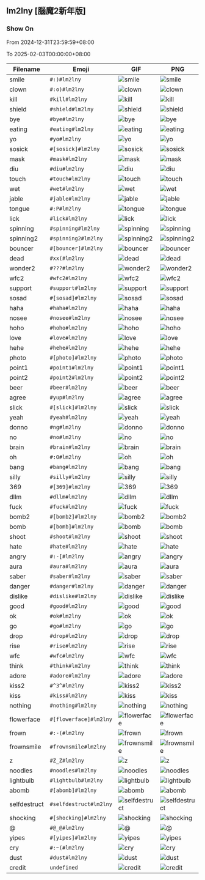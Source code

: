 ## lm2lny [腦魔2新年版]

### Show On
From 2024-12-31T23:59:59+08:00

To 2025-02-03T00:00:00+08:00

| Filename | Emoji | GIF | PNG |
| --- | --- | --- | --- |
| smile | `#:)#lm2lny` | ![smile](../../assets/ios/faces/lm2lny/smile.gif) | ![smile](../../assets/ios/faces_png/lm2lny/smile.png) |
| clown | `#:o)#lm2lny` | ![clown](../../assets/ios/faces/lm2lny/clown.gif) | ![clown](../../assets/ios/faces_png/lm2lny/clown.png) |
| kill | `#kill#lm2lny` | ![kill](../../assets/ios/faces/lm2lny/kill.gif) | ![kill](../../assets/ios/faces_png/lm2lny/kill.png) |
| shield | `#shield#lm2lny` | ![shield](../../assets/ios/faces/lm2lny/shield.gif) | ![shield](../../assets/ios/faces_png/lm2lny/shield.png) |
| bye | `#bye#lm2lny` | ![bye](../../assets/ios/faces/lm2lny/bye.gif) | ![bye](../../assets/ios/faces_png/lm2lny/bye.png) |
| eating | `#eating#lm2lny` | ![eating](../../assets/ios/faces/lm2lny/eating.gif) | ![eating](../../assets/ios/faces_png/lm2lny/eating.png) |
| yo | `#yo#lm2lny` | ![yo](../../assets/ios/faces/lm2lny/yo.gif) | ![yo](../../assets/ios/faces_png/lm2lny/yo.png) |
| sosick | `#[sosick]#lm2lny` | ![sosick](../../assets/ios/faces/lm2lny/sosick.gif) | ![sosick](../../assets/ios/faces_png/lm2lny/sosick.png) |
| mask | `#mask#lm2lny` | ![mask](../../assets/ios/faces/lm2lny/mask.gif) | ![mask](../../assets/ios/faces_png/lm2lny/mask.png) |
| diu | `#diu#lm2lny` | ![diu](../../assets/ios/faces/lm2lny/diu.gif) | ![diu](../../assets/ios/faces_png/lm2lny/diu.png) |
| touch | `#touch#lm2lny` | ![touch](../../assets/ios/faces/lm2lny/touch.gif) | ![touch](../../assets/ios/faces_png/lm2lny/touch.png) |
| wet | `#wet#lm2lny` | ![wet](../../assets/ios/faces/lm2lny/wet.gif) | ![wet](../../assets/ios/faces_png/lm2lny/wet.png) |
| jable | `#jable#lm2lny` | ![jable](../../assets/ios/faces/lm2lny/jable.gif) | ![jable](../../assets/ios/faces_png/lm2lny/jable.png) |
| tongue | `#:P#lm2lny` | ![tongue](../../assets/ios/faces/lm2lny/tongue.gif) | ![tongue](../../assets/ios/faces_png/lm2lny/tongue.png) |
| lick | `#lick#lm2lny` | ![lick](../../assets/ios/faces/lm2lny/lick.gif) | ![lick](../../assets/ios/faces_png/lm2lny/lick.png) |
| spinning | `#spinning#lm2lny` | ![spinning](../../assets/ios/faces/lm2lny/spinning.gif) | ![spinning](../../assets/ios/faces_png/lm2lny/spinning.png) |
| spinning2 | `#spinning2#lm2lny` | ![spinning2](../../assets/ios/faces/lm2lny/spinning2.gif) | ![spinning2](../../assets/ios/faces_png/lm2lny/spinning2.png) |
| bouncer | `#[bouncer]#lm2lny` | ![bouncer](../../assets/ios/faces/lm2lny/bouncer.gif) | ![bouncer](../../assets/ios/faces_png/lm2lny/bouncer.png) |
| dead | `#xx(#lm2lny` | ![dead](../../assets/ios/faces/lm2lny/dead.gif) | ![dead](../../assets/ios/faces_png/lm2lny/dead.png) |
| wonder2 | `#???#lm2lny` | ![wonder2](../../assets/ios/faces/lm2lny/wonder2.gif) | ![wonder2](../../assets/ios/faces_png/lm2lny/wonder2.png) |
| wfc2 | `#wfc2#lm2lny` | ![wfc2](../../assets/ios/faces/lm2lny/wfc2.gif) | ![wfc2](../../assets/ios/faces_png/lm2lny/wfc2.png) |
| support | `#support#lm2lny` | ![support](../../assets/ios/faces/lm2lny/support.gif) | ![support](../../assets/ios/faces_png/lm2lny/support.png) |
| sosad | `#[sosad]#lm2lny` | ![sosad](../../assets/ios/faces/lm2lny/sosad.gif) | ![sosad](../../assets/ios/faces_png/lm2lny/sosad.png) |
| haha | `#haha#lm2lny` | ![haha](../../assets/ios/faces/lm2lny/haha.gif) | ![haha](../../assets/ios/faces_png/lm2lny/haha.png) |
| nosee | `#nosee#lm2lny` | ![nosee](../../assets/ios/faces/lm2lny/nosee.gif) | ![nosee](../../assets/ios/faces_png/lm2lny/nosee.png) |
| hoho | `#hoho#lm2lny` | ![hoho](../../assets/ios/faces/lm2lny/hoho.gif) | ![hoho](../../assets/ios/faces_png/lm2lny/hoho.png) |
| love | `#love#lm2lny` | ![love](../../assets/ios/faces/lm2lny/love.gif) | ![love](../../assets/ios/faces_png/lm2lny/love.png) |
| hehe | `#hehe#lm2lny` | ![hehe](../../assets/ios/faces/lm2lny/hehe.gif) | ![hehe](../../assets/ios/faces_png/lm2lny/hehe.png) |
| photo | `#[photo]#lm2lny` | ![photo](../../assets/ios/faces/lm2lny/photo.gif) | ![photo](../../assets/ios/faces_png/lm2lny/photo.png) |
| point1 | `#point1#lm2lny` | ![point1](../../assets/ios/faces/lm2lny/point1.gif) | ![point1](../../assets/ios/faces_png/lm2lny/point1.png) |
| point2 | `#point2#lm2lny` | ![point2](../../assets/ios/faces/lm2lny/point2.gif) | ![point2](../../assets/ios/faces_png/lm2lny/point2.png) |
| beer | `#beer#lm2lny` | ![beer](../../assets/ios/faces/lm2lny/beer.gif) | ![beer](../../assets/ios/faces_png/lm2lny/beer.png) |
| agree | `#yup#lm2lny` | ![agree](../../assets/ios/faces/lm2lny/agree.gif) | ![agree](../../assets/ios/faces_png/lm2lny/agree.png) |
| slick | `#[slick]#lm2lny` | ![slick](../../assets/ios/faces/lm2lny/slick.gif) | ![slick](../../assets/ios/faces_png/lm2lny/slick.png) |
| yeah | `#yeah#lm2lny` | ![yeah](../../assets/ios/faces/lm2lny/yeah.gif) | ![yeah](../../assets/ios/faces_png/lm2lny/yeah.png) |
| donno | `#ng#lm2lny` | ![donno](../../assets/ios/faces/lm2lny/donno.gif) | ![donno](../../assets/ios/faces_png/lm2lny/donno.png) |
| no | `#no#lm2lny` | ![no](../../assets/ios/faces/lm2lny/no.gif) | ![no](../../assets/ios/faces_png/lm2lny/no.png) |
| brain | `#brain#lm2lny` | ![brain](../../assets/ios/faces/lm2lny/brain.gif) | ![brain](../../assets/ios/faces_png/lm2lny/brain.png) |
| oh | `#:O#lm2lny` | ![oh](../../assets/ios/faces/lm2lny/oh.gif) | ![oh](../../assets/ios/faces_png/lm2lny/oh.png) |
| bang | `#bang#lm2lny` | ![bang](../../assets/ios/faces/lm2lny/bang.gif) | ![bang](../../assets/ios/faces_png/lm2lny/bang.png) |
| silly | `#silly#lm2lny` | ![silly](../../assets/ios/faces/lm2lny/silly.gif) | ![silly](../../assets/ios/faces_png/lm2lny/silly.png) |
| 369 | `#[369]#lm2lny` | ![369](../../assets/ios/faces/lm2lny/369.gif) | ![369](../../assets/ios/faces_png/lm2lny/369.png) |
| dllm | `#dllm#lm2lny` | ![dllm](../../assets/ios/faces/lm2lny/dllm.gif) | ![dllm](../../assets/ios/faces_png/lm2lny/dllm.png) |
| fuck | `#fuck#lm2lny` | ![fuck](../../assets/ios/faces/lm2lny/fuck.gif) | ![fuck](../../assets/ios/faces_png/lm2lny/fuck.png) |
| bomb2 | `#[bomb2]#lm2lny` | ![bomb2](../../assets/ios/faces/lm2lny/bomb2.gif) | ![bomb2](../../assets/ios/faces_png/lm2lny/bomb2.png) |
| bomb | `#[bomb]#lm2lny` | ![bomb](../../assets/ios/faces/lm2lny/bomb.gif) | ![bomb](../../assets/ios/faces_png/lm2lny/bomb.png) |
| shoot | `#shoot#lm2lny` | ![shoot](../../assets/ios/faces/lm2lny/shoot.gif) | ![shoot](../../assets/ios/faces_png/lm2lny/shoot.png) |
| hate | `#hate#lm2lny` | ![hate](../../assets/ios/faces/lm2lny/hate.gif) | ![hate](../../assets/ios/faces_png/lm2lny/hate.png) |
| angry | `#:-[#lm2lny` | ![angry](../../assets/ios/faces/lm2lny/angry.gif) | ![angry](../../assets/ios/faces_png/lm2lny/angry.png) |
| aura | `#aura#lm2lny` | ![aura](../../assets/ios/faces/lm2lny/aura.gif) | ![aura](../../assets/ios/faces_png/lm2lny/aura.png) |
| saber | `#saber#lm2lny` | ![saber](../../assets/ios/faces/lm2lny/saber.gif) | ![saber](../../assets/ios/faces_png/lm2lny/saber.png) |
| danger | `#danger#lm2lny` | ![danger](../../assets/ios/faces/lm2lny/danger.gif) | ![danger](../../assets/ios/faces_png/lm2lny/danger.png) |
| dislike | `#dislike#lm2lny` | ![dislike](../../assets/ios/faces/lm2lny/dislike.gif) | ![dislike](../../assets/ios/faces_png/lm2lny/dislike.png) |
| good | `#good#lm2lny` | ![good](../../assets/ios/faces/lm2lny/good.gif) | ![good](../../assets/ios/faces_png/lm2lny/good.png) |
| ok | `#ok#lm2lny` | ![ok](../../assets/ios/faces/lm2lny/ok.gif) | ![ok](../../assets/ios/faces_png/lm2lny/ok.png) |
| go | `#go#lm2lny` | ![go](../../assets/ios/faces/lm2lny/go.gif) | ![go](../../assets/ios/faces_png/lm2lny/go.png) |
| drop | `#drop#lm2lny` | ![drop](../../assets/ios/faces/lm2lny/drop.gif) | ![drop](../../assets/ios/faces_png/lm2lny/drop.png) |
| rise | `#rise#lm2lny` | ![rise](../../assets/ios/faces/lm2lny/rise.gif) | ![rise](../../assets/ios/faces_png/lm2lny/rise.png) |
| wfc | `#wfc#lm2lny` | ![wfc](../../assets/ios/faces/lm2lny/wfc.gif) | ![wfc](../../assets/ios/faces_png/lm2lny/wfc.png) |
| think | `#think#lm2lny` | ![think](../../assets/ios/faces/lm2lny/think.gif) | ![think](../../assets/ios/faces_png/lm2lny/think.png) |
| adore | `#adore#lm2lny` | ![adore](../../assets/ios/faces/lm2lny/adore.gif) | ![adore](../../assets/ios/faces_png/lm2lny/adore.png) |
| kiss2 | `#^3^#lm2lny` | ![kiss2](../../assets/ios/faces/lm2lny/kiss2.gif) | ![kiss2](../../assets/ios/faces_png/lm2lny/kiss2.png) |
| kiss | `#kiss#lm2lny` | ![kiss](../../assets/ios/faces/lm2lny/kiss.gif) | ![kiss](../../assets/ios/faces_png/lm2lny/kiss.png) |
| nothing | `#nothing#lm2lny` | ![nothing](../../assets/ios/faces/lm2lny/nothing.gif) | ![nothing](../../assets/ios/faces_png/lm2lny/nothing.png) |
| flowerface | `#[flowerface]#lm2lny` | ![flowerface](../../assets/ios/faces/lm2lny/flowerface.gif) | ![flowerface](../../assets/ios/faces_png/lm2lny/flowerface.png) |
| frown | `#:-(#lm2lny` | ![frown](../../assets/ios/faces/lm2lny/frown.gif) | ![frown](../../assets/ios/faces_png/lm2lny/frown.png) |
| frownsmile | `#frownsmile#lm2lny` | ![frownsmile](../../assets/ios/faces/lm2lny/frownsmile.gif) | ![frownsmile](../../assets/ios/faces_png/lm2lny/frownsmile.png) |
| z | `#Z_Z#lm2lny` | ![z](../../assets/ios/faces/lm2lny/z.gif) | ![z](../../assets/ios/faces_png/lm2lny/z.png) |
| noodles | `#noodles#lm2lny` | ![noodles](../../assets/ios/faces/lm2lny/noodles.gif) | ![noodles](../../assets/ios/faces_png/lm2lny/noodles.png) |
| lightbulb | `#lightbulb#lm2lny` | ![lightbulb](../../assets/ios/faces/lm2lny/lightbulb.gif) | ![lightbulb](../../assets/ios/faces_png/lm2lny/lightbulb.png) |
| abomb | `#[abomb]#lm2lny` | ![abomb](../../assets/ios/faces/lm2lny/abomb.gif) | ![abomb](../../assets/ios/faces_png/lm2lny/abomb.png) |
| selfdestruct | `#selfdestruct#lm2lny` | ![selfdestruct](../../assets/ios/faces/lm2lny/selfdestruct.gif) | ![selfdestruct](../../assets/ios/faces_png/lm2lny/selfdestruct.png) |
| shocking | `#[shocking]#lm2lny` | ![shocking](../../assets/ios/faces/lm2lny/shocking.gif) | ![shocking](../../assets/ios/faces_png/lm2lny/shocking.png) |
| @ | `#@_@#lm2lny` | ![@](../../assets/ios/faces/lm2lny/@.gif) | ![@](../../assets/ios/faces_png/lm2lny/@.png) |
| yipes | `#[yipes]#lm2lny` | ![yipes](../../assets/ios/faces/lm2lny/yipes.gif) | ![yipes](../../assets/ios/faces_png/lm2lny/yipes.png) |
| cry | `#:~(#lm2lny` | ![cry](../../assets/ios/faces/lm2lny/cry.gif) | ![cry](../../assets/ios/faces_png/lm2lny/cry.png) |
| dust | `#dust#lm2lny` | ![dust](../../assets/ios/faces/lm2lny/dust.gif) | ![dust](../../assets/ios/faces_png/lm2lny/dust.png) |
| credit | `undefined` | ![credit](../../assets/ios/faces/lm2lny/credit.gif) | ![credit](../../assets/ios/faces_png/lm2lny/credit.png) |


